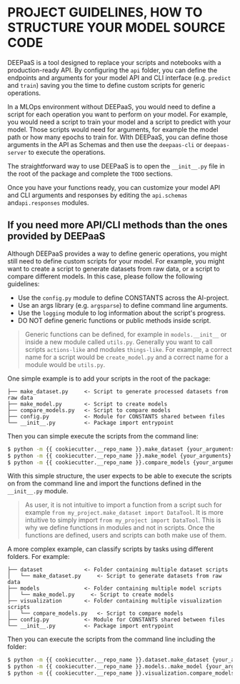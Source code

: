 # PROJECT GUIDELINES, HOW TO STRUCTURE YOUR MODEL SOURCE CODE

DEEPaaS is a tool designed to replace your scripts and notebooks with a
production-ready API. By configuring the `api` folder, you can define the
endpoints and arguments for your model API and CLI interface
(e.g. `predict` and `train`) saving you the time to define custom scripts
for generic operations.

In a MLOps environment without DEEPaaS, you would need to define a script for
each operation you want to perform on your model. For example, you would need
a script to train your model and a script to predict with your model. Those
scripts would need for arguments, for example the model path or how many
epochs to train for. WIth DEEPaaS, you can define those arguments in the API
as Schemas and then use the `deepaas-cli` or `deepaas-server` to execute the
operations.

The straightforward way to use DEEPaaS is to open the `__init__.py` file in
the root of the package and complete the `TODO` sections.

Once you have your functions ready, you can customize your model API and CLI
arguments and responses by editing the `api.schemas` and`api.responses`
modules.

## If you need more API/CLI methods than the ones provided by DEEPaaS

Although DEEPaaS provides a way to define generic operations, you might still
need to define custom scripts for your model. For example, you might want to
create a script to generate datasets from raw data, or a script to compare
different models. In this case, please follow the following guidelines:

- Use the `config.py` module to define CONSTANTS across the AI-project.
- Use an args library (e.g. `argsparse`) to define command line arguments.
- Use the `logging` module to log information about the script's progress.
- DO NOT define generic functions or public methods inside script.

> Generic functions can be defined, for example in `models.__init__` or inside
> a new module called `utils.py`. Generally you want to call scripts
> `actions-like` and modules `things-like`. For example, a correct name for a
> script would be `create_model.py` and a correct name for a module would be
> `utils.py`.

One simple example is to add your scripts in the root of the package:

```
├── make_dataset.py     <- Script to generate processed datasets from raw data
├── make_model.py       <- Script to create models
├── compare_models.py   <- Script to compare models
├── config.py           <- Module for CONSTANTS shared between files
└── __init__.py         <- Package import entrypoint
```

Then you can simple execute the scripts from the command line:

```bash
$ python -m {{ cookiecutter.__repo_name }}.make_dataset {your_arguments}
$ python -m {{ cookiecutter.__repo_name }}.make_model {your_arguments}
$ python -m {{ cookiecutter.__repo_name }}.compare_models {your_arguments}
```

With this simple structure, the user expects to be able to execute the
scripts on from the command line and import the functions defined in the
`__init__.py` module.

> As user, it is not intuitive to import a function from a script such for
> example `from my_project.make_dataset import DataTool`. It is more intuitive
> to simply import `from my_project import DataTool`. This is why we define
> functions in modules and not in scripts. Once the functions are defined,
> users and scripts can both make use of them.

A more complex example, can classify scripts by tasks using different folders.
For example:

```
├── dataset             <- Folder containing multiple dataset scripts
│   └── make_dataset.py     <- Script to generate datasets from raw data
├── models              <- Folder containing multiple model scripts
│   └── make_model.py     <- Script to create models
├── visualization       <- Folder containing multiple visualization scripts
│   └── compare_models.py   <- Script to compare models
├── config.py           <- Module for CONSTANTS shared between files
└── __init__.py         <- Package import entrypoint
```

Then you can execute the scripts from the command line including the folder:

```bash
$ python -m {{ cookiecutter.__repo_name }}.dataset.make_dataset {your_arguments}
$ python -m {{ cookiecutter.__repo_name }}.models..make_model {your_arguments}
$ python -m {{ cookiecutter.__repo_name }}.visualization.compare_models {your_arguments}
```
